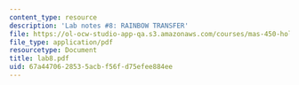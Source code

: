 ```yaml
---
content_type: resource
description: 'Lab notes #8: RAINBOW TRANSFER'
file: https://ol-ocw-studio-app-qa.s3.amazonaws.com/courses/mas-450-holographic-imaging-spring-2003/67a4470628535acbf56fd75efee884ee_lab8.pdf
file_type: application/pdf
resourcetype: Document
title: lab8.pdf
uid: 67a44706-2853-5acb-f56f-d75efee884ee
---
```

